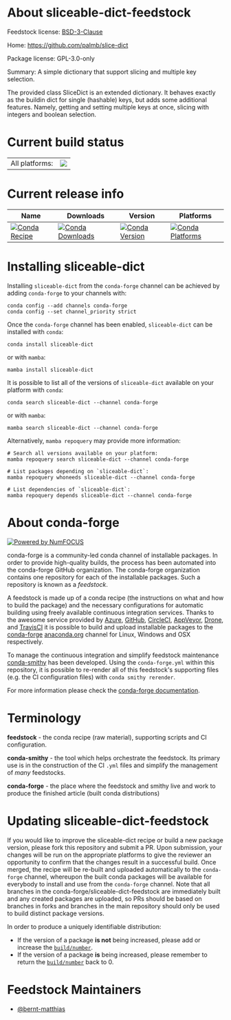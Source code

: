 About sliceable-dict-feedstock
==============================

Feedstock license: [BSD-3-Clause](https://github.com/conda-forge/sliceable-dict-feedstock/blob/main/LICENSE.txt)

Home: https://github.com/palmb/slice-dict

Package license: GPL-3.0-only

Summary: A simple dictionary that support slicing and multiple key selection.

The provided class SliceDict is an extended dictionary. It behaves exactly
as the buildin dict for single (hashable) keys, but adds some additional
features. Namely, getting and setting multiple keys at once, slicing with
integers and boolean selection.


Current build status
====================


<table><tr><td>All platforms:</td>
    <td>
      <a href="https://dev.azure.com/conda-forge/feedstock-builds/_build/latest?definitionId=19858&branchName=main">
        <img src="https://dev.azure.com/conda-forge/feedstock-builds/_apis/build/status/sliceable-dict-feedstock?branchName=main">
      </a>
    </td>
  </tr>
</table>

Current release info
====================

| Name | Downloads | Version | Platforms |
| --- | --- | --- | --- |
| [![Conda Recipe](https://img.shields.io/badge/recipe-sliceable--dict-green.svg)](https://anaconda.org/conda-forge/sliceable-dict) | [![Conda Downloads](https://img.shields.io/conda/dn/conda-forge/sliceable-dict.svg)](https://anaconda.org/conda-forge/sliceable-dict) | [![Conda Version](https://img.shields.io/conda/vn/conda-forge/sliceable-dict.svg)](https://anaconda.org/conda-forge/sliceable-dict) | [![Conda Platforms](https://img.shields.io/conda/pn/conda-forge/sliceable-dict.svg)](https://anaconda.org/conda-forge/sliceable-dict) |

Installing sliceable-dict
=========================

Installing `sliceable-dict` from the `conda-forge` channel can be achieved by adding `conda-forge` to your channels with:

```
conda config --add channels conda-forge
conda config --set channel_priority strict
```

Once the `conda-forge` channel has been enabled, `sliceable-dict` can be installed with `conda`:

```
conda install sliceable-dict
```

or with `mamba`:

```
mamba install sliceable-dict
```

It is possible to list all of the versions of `sliceable-dict` available on your platform with `conda`:

```
conda search sliceable-dict --channel conda-forge
```

or with `mamba`:

```
mamba search sliceable-dict --channel conda-forge
```

Alternatively, `mamba repoquery` may provide more information:

```
# Search all versions available on your platform:
mamba repoquery search sliceable-dict --channel conda-forge

# List packages depending on `sliceable-dict`:
mamba repoquery whoneeds sliceable-dict --channel conda-forge

# List dependencies of `sliceable-dict`:
mamba repoquery depends sliceable-dict --channel conda-forge
```


About conda-forge
=================

[![Powered by
NumFOCUS](https://img.shields.io/badge/powered%20by-NumFOCUS-orange.svg?style=flat&colorA=E1523D&colorB=007D8A)](https://numfocus.org)

conda-forge is a community-led conda channel of installable packages.
In order to provide high-quality builds, the process has been automated into the
conda-forge GitHub organization. The conda-forge organization contains one repository
for each of the installable packages. Such a repository is known as a *feedstock*.

A feedstock is made up of a conda recipe (the instructions on what and how to build
the package) and the necessary configurations for automatic building using freely
available continuous integration services. Thanks to the awesome service provided by
[Azure](https://azure.microsoft.com/en-us/services/devops/), [GitHub](https://github.com/),
[CircleCI](https://circleci.com/), [AppVeyor](https://www.appveyor.com/),
[Drone](https://cloud.drone.io/welcome), and [TravisCI](https://travis-ci.com/)
it is possible to build and upload installable packages to the
[conda-forge](https://anaconda.org/conda-forge) [anaconda.org](https://anaconda.org/)
channel for Linux, Windows and OSX respectively.

To manage the continuous integration and simplify feedstock maintenance
[conda-smithy](https://github.com/conda-forge/conda-smithy) has been developed.
Using the ``conda-forge.yml`` within this repository, it is possible to re-render all of
this feedstock's supporting files (e.g. the CI configuration files) with ``conda smithy rerender``.

For more information please check the [conda-forge documentation](https://conda-forge.org/docs/).

Terminology
===========

**feedstock** - the conda recipe (raw material), supporting scripts and CI configuration.

**conda-smithy** - the tool which helps orchestrate the feedstock.
                   Its primary use is in the construction of the CI ``.yml`` files
                   and simplify the management of *many* feedstocks.

**conda-forge** - the place where the feedstock and smithy live and work to
                  produce the finished article (built conda distributions)


Updating sliceable-dict-feedstock
=================================

If you would like to improve the sliceable-dict recipe or build a new
package version, please fork this repository and submit a PR. Upon submission,
your changes will be run on the appropriate platforms to give the reviewer an
opportunity to confirm that the changes result in a successful build. Once
merged, the recipe will be re-built and uploaded automatically to the
`conda-forge` channel, whereupon the built conda packages will be available for
everybody to install and use from the `conda-forge` channel.
Note that all branches in the conda-forge/sliceable-dict-feedstock are
immediately built and any created packages are uploaded, so PRs should be based
on branches in forks and branches in the main repository should only be used to
build distinct package versions.

In order to produce a uniquely identifiable distribution:
 * If the version of a package **is not** being increased, please add or increase
   the [``build/number``](https://docs.conda.io/projects/conda-build/en/latest/resources/define-metadata.html#build-number-and-string).
 * If the version of a package **is** being increased, please remember to return
   the [``build/number``](https://docs.conda.io/projects/conda-build/en/latest/resources/define-metadata.html#build-number-and-string)
   back to 0.

Feedstock Maintainers
=====================

* [@bernt-matthias](https://github.com/bernt-matthias/)

